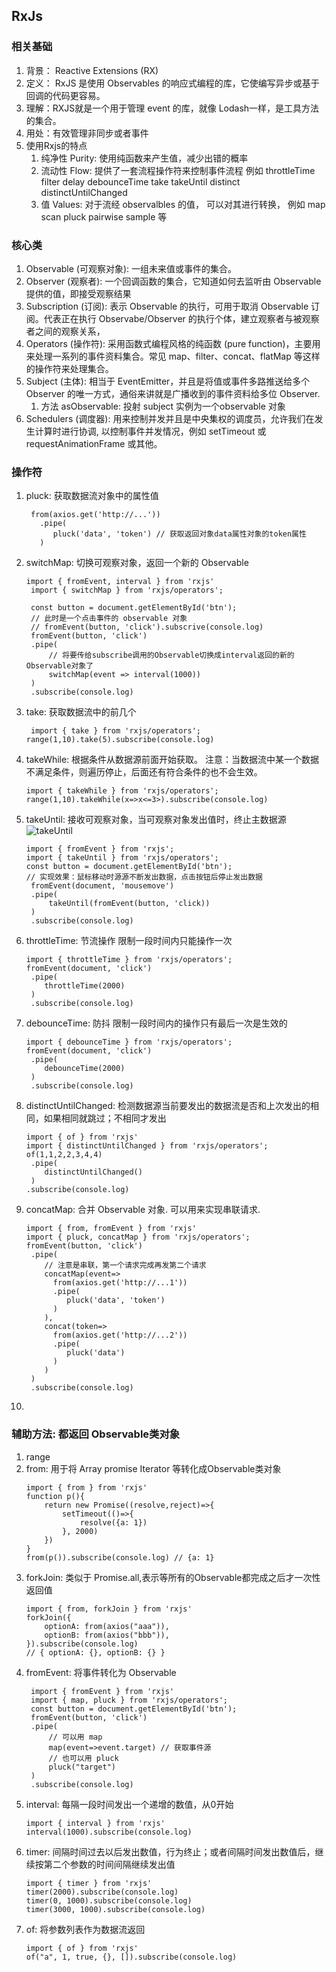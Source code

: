 ## RxJs

### 相关基础
1. 背景： Reactive Extensions (RX)
2. 定义： RxJS 是使用 Observables 的响应式编程的库，它使编写异步或基于回调的代码更容易。
3. 理解：RXJS就是一个用于管理 event 的库，就像 Lodash一样，是工具方法的集合。
4. 用处：有效管理非同步或者事件
5. 使用Rxjs的特点
   1. 纯净性 Purity: 使用纯函数来产生值，减少出错的概率
   2. 流动性 Flow: 提供了一套流程操作符来控制事件流程 例如 throttleTime filter delay debounceTime take takeUntil distinct distinctUntilChanged
   3. 值 Values: 对于流经 observalbles 的值， 可以对其进行转换， 例如 map scan pluck pairwise sample 等


### 核心类
1. Observable (可观察对象): 一组未来值或事件的集合。
2. Observer (观察者): 一个回调函数的集合，它知道如何去监听由 Observable 提供的值，即接受观察结果 
3. Subscription (订阅): 表示 Observable 的执行，可用于取消 Observable 订阅。代表正在执行 Observabe/Observer 的执行个体，建立观察者与被观察者之间的观察关系，
4. Operators (操作符): 采用函数式编程风格的纯函数 (pure function)，主要用来处理一系列的事件资料集合。常见 map、filter、concat、flatMap 等这样的操作符来处理集合。
5. Subject (主体): 相当于 EventEmitter，并且是将值或事件多路推送给多个 Observer 的唯一方式，通俗来讲就是广播收到的事件资料给多位 Observer.
   1. 方法 asObservable: 投射 subject 实例为一个observable 对象
6. Schedulers (调度器): 用来控制并发并且是中央集权的调度员，允许我们在发生计算时进行协调, 以控制事件并发情况，例如 setTimeout 或 requestAnimationFrame 或其他。

### 操作符
1. pluck: 获取数据流对象中的属性值
   ```
    from(axios.get('http://...'))
      .pipe(
         pluck('data', 'token') // 获取返回对象data属性对象的token属性
      )
   ```
2. switchMap: 切换可观察对象，返回一个新的 Observable
   ```
   import { fromEvent, interval } from 'rxjs'
    import { switchMap } from 'rxjs/operators';

    const button = document.getElementById('btn');
    // 此时是一个点击事件的 observable 对象 
    // fromEvent(button, 'click').subscrive(console.log)
    fromEvent(button, 'click')
    .pipe(
        // 将要传给subscribe调用的Observable切换成interval返回的新的Observable对象了
        switchMap(event => interval(1000))
    )
    .subscribe(console.log)
   ```
3. take: 获取数据流中的前几个
   ```
    import { take } from 'rxjs/operators';
   range(1,10).take(5).subscribe(console.log)
   ```
4. takeWhile: 根据条件从数据源前面开始获取。 注意：当数据流中某一个数据不满足条件，则遍历停止，后面还有符合条件的也不会生效。
   ```
   import { takeWhile } from 'rxjs/operators';
   range(1,10).takeWhile(x=>x<=3>).subscribe(console.log)
   ```
5. takeUntil: 接收可观察对象，当可观察对象发出值时，终止主数据源 ![takeUntil](../assets/rxjs-operators-takeUntil.png)
   ```
   import { fromEvent } from 'rxjs';
   import { takeUntil } from 'rxjs/operators';
   const button = document.getElementById('btn');
   // 实现效果：鼠标移动时源源不断发出数据，点击按钮后停止发出数据
    fromEvent(document, 'mousemove')
    .pipe(
        takeUntil(fromEvent(button, 'click))
    )
    .subscribe(console.log)
   ```
6. throttleTime: 节流操作 限制一段时间内只能操作一次
   ```
   import { throttleTime } from 'rxjs/operators';
   fromEvent(document, 'click')
    .pipe(
       throttleTime(2000)
    )
    .subscribe(console.log)
   ```
7. debounceTime: 防抖 限制一段时间内的操作只有最后一次是生效的
   ```
   import { debounceTime } from 'rxjs/operators';
   fromEvent(document, 'click')
    .pipe(
       debounceTime(2000)
    )
    .subscribe(console.log)
   ```
8. distinctUntilChanged: 检测数据源当前要发出的数据流是否和上次发出的相同，如果相同就跳过；不相同才发出
   ```
   import { of } from 'rxjs'
   import { distinctUntilChanged } from 'rxjs/operators';
   of(1,1,2,2,3,4,4)
    .pipe(
       distinctUntilChanged()
    )
   .subscribe(console.log)
   ```
9. concatMap: 合并 Observable 对象. 可以用来实现串联请求. 
   ```
   import { from, fromEvent } from 'rxjs'
   import { pluck, concatMap } from 'rxjs/operators';
   fromEvent(button, 'click')
    .pipe(
       // 注意是串联，第一个请求完成再发第二个请求
       concatMap(event=>
         from(axios.get('http://...1'))
         .pipe(
            pluck('data', 'token')
         )
       ),
       concat(token=>
         from(axios.get('http://...2'))
         .pipe(
            pluck('data')
         )
       )
    )
    .subscribe(console.log)
   ```
10. 



### 辅助方法: 都返回 Observable类对象
1. range
2. from: 用于将 Array promise Iterator 等转化成Observable类对象
    ```
    import { from } from 'rxjs'
    function p(){
        return new Promise((resolve,reject)=>{
            setTimeout(()=>{
                resolve({a: 1})
            }, 2000)
        })
    }
    from(p()).subscribe(console.log) // {a: 1}
    ``` 
3. forkJoin: 类似于 Promise.all,表示等所有的Observable都完成之后才一次性返回值
   ```
   import { from, forkJoin } from 'rxjs'
   forkJoin({
       optionA: from(axios("aaa")),
       optionB: from(axios("bbb")),
   }).subscribe(console.log)
   // { optionA: {}, optionB: {} }
   ```
4. fromEvent: 将事件转化为 Observable
   ```
    import { fromEvent } from 'rxjs'
    import { map, pluck } from 'rxjs/operators';
    const button = document.getElementById('btn');
    fromEvent(button, 'click')
    .pipe(
        // 可以用 map
        map(event=>event.target) // 获取事件源
        // 也可以用 pluck
        pluck("target")
    )
    .subscribe(console.log)
   ```
5. interval: 每隔一段时间发出一个递增的数值，从0开始
   ```
   import { interval } from 'rxjs'
   interval(1000).subscribe(console.log)
   ```
6. timer: 间隔时间过去以后发出数值，行为终止；或者间隔时间发出数值后，继续按第二个参数的时间间隔继续发出值
   ```
   import { timer } from 'rxjs'
   timer(2000).subscribe(console.log)
   timer(0, 1000).subscribe(console.log)
   timer(3000, 1000).subscribe(console.log)
   ```
7. of: 将参数列表作为数据流返回
   ```
   import { of } from 'rxjs'
   of("a", 1, true, {}, []).subscribe(console.log)
   ```


